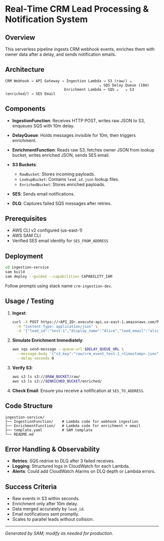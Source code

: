# Real‑Time CRM Lead Processing & Notification System

## Overview

This serverless pipeline ingests CRM webhook events, enriches them with owner data after a delay, and sends notification emails.

## Architecture

```text
CRM Webhook → API Gateway → Ingestion Lambda → S3 (raw/) ↘
                                           ↘ SQS Delay Queue (10m)
                           Enrichment Lambda ← SQS ↙   ↘ S3 (enriched/) → SES Email
```

## Components

* **IngestionFunction**: Receives HTTP POST, writes raw JSON to S3, enqueues SQS with 10m delay.
* **DelayQueue**: Holds messages invisible for 10m, then triggers enrichment.
* **EnrichmentFunction**: Reads raw S3, fetches owner JSON from lookup bucket, writes enriched JSON, sends SES email.
* **S3 Buckets**:

  * `RawBucket`: Stores incoming payloads.
  * `LookupBucket`: Contains `lead_id.json` lookup files.
  * `EnrichedBucket`: Stores enriched payloads.
* **SES**: Sends email notifications.
* **DLQ**: Captures failed SQS messages after retries.

## Prerequisites

* AWS CLI v2 configured (us-east-1)
* AWS SAM CLI
* Verified SES email identity for `SES_FROM_ADDRESS`

## Deployment

```bash
cd ingestion-service
sam build
sam deploy --guided --capabilities CAPABILITY_IAM
```

Follow prompts using stack name `crm-ingestion-dev`.

## Usage / Testing

1. **Ingest**:

   ```bash
   curl -X POST https://<API_ID>.execute-api.us-east-1.amazonaws.com/Prod/ingest \
     -H "Content-Type: application/json" \
     -d '{"lead_id":"test-1","display_name":"Alice","lead_email":"alice@example.com"}'
   ```
2. **Simulate Enrichment Immediately**:

   ```bash
   aws sqs send-message --queue-url $DELAY_QUEUE_URL \
     --message-body '{"s3_key":"raw/crm_event_test-1_<timestamp>.json"}' \
     --delay-seconds 0
   ```
3. **Verify S3**:

   ```bash
   aws s3 ls s3://$RAW_BUCKET/raw/
   aws s3 ls s3://$ENRICHED_BUCKET/enriched/
   ```
4. **Check Email**: Ensure you receive a notification at `SES_TO_ADDRESS`.

## Code Structure

```
ingestion-service/
├── IngestionFunction/    # Lambda code for webhook ingestion
├── EnrichmentFunction/   # Lambda code for enrichment + email
├── template.yaml         # SAM template
└── README.md
```

## Error Handling & Observability

* **Retries**: SQS redrive to DLQ after 3 failed receives.
* **Logging**: Structured logs in CloudWatch for each Lambda.
* **Alerts**: Could add CloudWatch Alarms on DLQ depth or Lambda errors.

## Success Criteria

* Raw events in S3 within seconds.
* Enrichment only after 10m delay.
* Data merged accurately by `lead_id`.
* Email notifications sent promptly.
* Scales to parallel leads without collision.

---

*Generated by SAM; modify as needed for production.*
